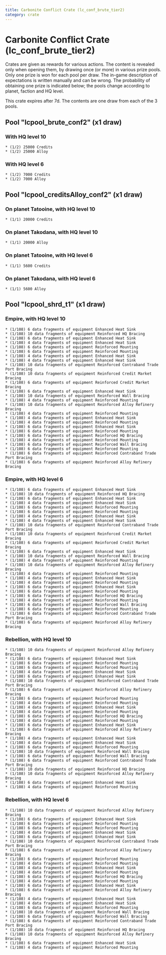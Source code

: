 ```yaml
---
title: Carbonite Conflict Crate (lc_conf_brute_tier2)
category: crate
---
```


# Carbonite Conflict Crate (lc_conf_brute_tier2)

Crates are given as rewards for various actions. The content is revealed only when opening them, by drawing once (or more) in various prize pools. Only one prize is won for each pool per draw. The in-game description of expectations is written manually and can be wrong. The probability of obtaining one prize is indicated below; the pools change according to planet, faction and HQ level.

This crate expires after 7d. The contents are one draw from each of the 3 pools.

## Pool "lcpool_brute_conf2" (x1 draw)

### With HQ level 10

    * (1/2) 25000 Credits
    * (1/2) 25000 Alloy

### With HQ level 6

    * (1/2) 7000 Credits
    * (1/2) 7000 Alloy

## Pool "lcpool_creditsAlloy_conf2" (x1 draw)

### On planet Tatooine, with HQ level 10

    * (1/1) 20000 Credits

### On planet Takodana, with HQ level 10

    * (1/1) 20000 Alloy

### On planet Tatooine, with HQ level 6

    * (1/1) 5600 Credits

### On planet Takodana, with HQ level 6

    * (1/1) 5600 Alloy

## Pool "lcpool_shrd_t1" (x1 draw)

### Empire, with HQ level 10

    * (1/108) 6 data fragments of equipment Enhanced Heat Sink
    * (1/108) 10 data fragments of equipment Reinforced HQ Bracing
    * (1/108) 6 data fragments of equipment Enhanced Heat Sink
    * (1/108) 4 data fragments of equipment Enhanced Heat Sink
    * (1/108) 6 data fragments of equipment Reinforced Mounting
    * (1/108) 6 data fragments of equipment Reinforced Mounting
    * (1/108) 4 data fragments of equipment Enhanced Heat Sink
    * (1/108) 4 data fragments of equipment Enhanced Heat Sink
    * (1/108) 10 data fragments of equipment Reinforced Contraband Trade Port Bracing
    * (1/108) 10 data fragments of equipment Reinforced Credit Market Bracing
    * (1/108) 6 data fragments of equipment Reinforced Credit Market Bracing
    * (1/108) 6 data fragments of equipment Enhanced Heat Sink
    * (1/108) 10 data fragments of equipment Reinforced Wall Bracing
    * (1/108) 4 data fragments of equipment Reinforced Mounting
    * (1/108) 10 data fragments of equipment Reinforced Alloy Refinery Bracing
    * (1/108) 4 data fragments of equipment Reinforced Mounting
    * (1/108) 4 data fragments of equipment Enhanced Heat Sink
    * (1/108) 4 data fragments of equipment Reinforced Mounting
    * (1/108) 6 data fragments of equipment Enhanced Heat Sink
    * (1/108) 6 data fragments of equipment Reinforced Mounting
    * (1/108) 6 data fragments of equipment Reinforced HQ Bracing
    * (1/108) 4 data fragments of equipment Reinforced Mounting
    * (1/108) 6 data fragments of equipment Reinforced Wall Bracing
    * (1/108) 6 data fragments of equipment Reinforced Mounting
    * (1/108) 6 data fragments of equipment Reinforced Contraband Trade Port Bracing
    * (1/108) 6 data fragments of equipment Reinforced Alloy Refinery Bracing

### Empire, with HQ level 6

    * (1/108) 6 data fragments of equipment Enhanced Heat Sink
    * (1/108) 10 data fragments of equipment Reinforced HQ Bracing
    * (1/108) 6 data fragments of equipment Enhanced Heat Sink
    * (1/108) 4 data fragments of equipment Enhanced Heat Sink
    * (1/108) 6 data fragments of equipment Reinforced Mounting
    * (1/108) 6 data fragments of equipment Reinforced Mounting
    * (1/108) 4 data fragments of equipment Enhanced Heat Sink
    * (1/108) 4 data fragments of equipment Enhanced Heat Sink
    * (1/108) 10 data fragments of equipment Reinforced Contraband Trade Port Bracing
    * (1/108) 10 data fragments of equipment Reinforced Credit Market Bracing
    * (1/108) 6 data fragments of equipment Reinforced Credit Market Bracing
    * (1/108) 6 data fragments of equipment Enhanced Heat Sink
    * (1/108) 10 data fragments of equipment Reinforced Wall Bracing
    * (1/108) 4 data fragments of equipment Reinforced Mounting
    * (1/108) 10 data fragments of equipment Reinforced Alloy Refinery Bracing
    * (1/108) 4 data fragments of equipment Reinforced Mounting
    * (1/108) 4 data fragments of equipment Enhanced Heat Sink
    * (1/108) 4 data fragments of equipment Reinforced Mounting
    * (1/108) 6 data fragments of equipment Enhanced Heat Sink
    * (1/108) 6 data fragments of equipment Reinforced Mounting
    * (1/108) 6 data fragments of equipment Reinforced HQ Bracing
    * (1/108) 4 data fragments of equipment Reinforced Mounting
    * (1/108) 6 data fragments of equipment Reinforced Wall Bracing
    * (1/108) 6 data fragments of equipment Reinforced Mounting
    * (1/108) 6 data fragments of equipment Reinforced Contraband Trade Port Bracing
    * (1/108) 6 data fragments of equipment Reinforced Alloy Refinery Bracing

### Rebellion, with HQ level 10

    * (1/108) 10 data fragments of equipment Reinforced Alloy Refinery Bracing
    * (1/108) 6 data fragments of equipment Enhanced Heat Sink
    * (1/108) 6 data fragments of equipment Reinforced Mounting
    * (1/108) 6 data fragments of equipment Reinforced Mounting
    * (1/108) 4 data fragments of equipment Enhanced Heat Sink
    * (1/108) 6 data fragments of equipment Enhanced Heat Sink
    * (1/108) 10 data fragments of equipment Reinforced Contraband Trade Port Bracing
    * (1/108) 6 data fragments of equipment Reinforced Alloy Refinery Bracing
    * (1/108) 6 data fragments of equipment Reinforced Mounting
    * (1/108) 4 data fragments of equipment Reinforced Mounting
    * (1/108) 4 data fragments of equipment Enhanced Heat Sink
    * (1/108) 4 data fragments of equipment Reinforced Mounting
    * (1/108) 6 data fragments of equipment Reinforced HQ Bracing
    * (1/108) 4 data fragments of equipment Reinforced Mounting
    * (1/108) 6 data fragments of equipment Enhanced Heat Sink
    * (1/108) 6 data fragments of equipment Reinforced Alloy Refinery Bracing
    * (1/108) 4 data fragments of equipment Enhanced Heat Sink
    * (1/108) 4 data fragments of equipment Enhanced Heat Sink
    * (1/108) 6 data fragments of equipment Reinforced Mounting
    * (1/108) 10 data fragments of equipment Reinforced Wall Bracing
    * (1/108) 6 data fragments of equipment Reinforced Wall Bracing
    * (1/108) 6 data fragments of equipment Reinforced Contraband Trade Port Bracing
    * (1/108) 10 data fragments of equipment Reinforced HQ Bracing
    * (1/108) 10 data fragments of equipment Reinforced Alloy Refinery Bracing
    * (1/108) 6 data fragments of equipment Enhanced Heat Sink
    * (1/108) 4 data fragments of equipment Reinforced Mounting

### Rebellion, with HQ level 6

    * (1/108) 10 data fragments of equipment Reinforced Alloy Refinery Bracing
    * (1/108) 6 data fragments of equipment Enhanced Heat Sink
    * (1/108) 6 data fragments of equipment Reinforced Mounting
    * (1/108) 6 data fragments of equipment Reinforced Mounting
    * (1/108) 4 data fragments of equipment Enhanced Heat Sink
    * (1/108) 6 data fragments of equipment Enhanced Heat Sink
    * (1/108) 10 data fragments of equipment Reinforced Contraband Trade Port Bracing
    * (1/108) 6 data fragments of equipment Reinforced Alloy Refinery Bracing
    * (1/108) 6 data fragments of equipment Reinforced Mounting
    * (1/108) 4 data fragments of equipment Reinforced Mounting
    * (1/108) 4 data fragments of equipment Enhanced Heat Sink
    * (1/108) 4 data fragments of equipment Reinforced Mounting
    * (1/108) 6 data fragments of equipment Reinforced HQ Bracing
    * (1/108) 4 data fragments of equipment Reinforced Mounting
    * (1/108) 6 data fragments of equipment Enhanced Heat Sink
    * (1/108) 6 data fragments of equipment Reinforced Alloy Refinery Bracing
    * (1/108) 4 data fragments of equipment Enhanced Heat Sink
    * (1/108) 4 data fragments of equipment Enhanced Heat Sink
    * (1/108) 6 data fragments of equipment Reinforced Mounting
    * (1/108) 10 data fragments of equipment Reinforced Wall Bracing
    * (1/108) 6 data fragments of equipment Reinforced Wall Bracing
    * (1/108) 6 data fragments of equipment Reinforced Contraband Trade Port Bracing
    * (1/108) 10 data fragments of equipment Reinforced HQ Bracing
    * (1/108) 10 data fragments of equipment Reinforced Alloy Refinery Bracing
    * (1/108) 6 data fragments of equipment Enhanced Heat Sink
    * (1/108) 4 data fragments of equipment Reinforced Mounting